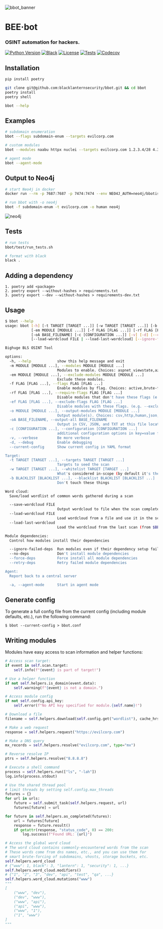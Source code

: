 ![bbot_banner](https://user-images.githubusercontent.com/20261699/158000235-6c1ace81-a267-4f8e-90a1-f4c16884ebac.png)

# BEE·bot
### OSINT automation for hackers.

[![Python Version](https://img.shields.io/badge/python-3.9+-FF8400)](https://www.python.org) [![Black](https://img.shields.io/badge/code%20style-black-000000.svg)](https://github.com/psf/black) [![License](https://img.shields.io/badge/license-GPLv3-FF8400.svg)](https://github.com/blacklanternsecurity/bbot/blob/dev/LICENSE) [![Tests](https://github.com/blacklanternsecurity/bbot/workflows/tests/badge.svg)](https://github.com/blacklanternsecurity/bbot/actions?query=workflow%3A"tests") [![Codecov](https://codecov.io/gh/blacklanternsecurity/bbot/branch/dev/graph/badge.svg?token=IR5AZBDM5K)](https://codecov.io/gh/blacklanternsecurity/bbot)

## Installation
~~~bash
pip install poetry

git clone git@github.com:blacklanternsecurity/bbot.git && cd bbot
poetry install
poetry shell

bbot --help
~~~

## Examples
~~~bash
# subdomain enumeration
bbot --flags subdomain-enum --targets evilcorp.com

# custom modules
bbot --modules naabu httpx nuclei --targets evilcorp.com 1.2.3.4/28 4.3.2.1

# agent mode
bbot --agent-mode
~~~

## Output to Neo4j
~~~bash
# start Neo4j in docker
docker run --rm -p 7687:7687 -p 7474:7474 --env NEO4J_AUTH=neo4j/bbotislife neo4j

# run bbot with -o neo4j
bbot -f subdomain-enum -t evilcorp.com -o human neo4j
~~~
![neo4j](https://user-images.githubusercontent.com/20261699/172188763-fcbbcc57-5410-46f2-a3ff-8c3d40b9a025.png)

## Tests
~~~bash
# run tests
bbot/test/run_tests.sh

# format with black
black .
~~~

## Adding a dependency
~~~
1. poetry add <package>
2. poetry export --without-hashes > requirements.txt
3. poetry export --dev --without-hashes > requirements-dev.txt
~~~

## Usage
~~~bash
$ bbot --help
usage: bbot [-h] [-t TARGET [TARGET ...]] [-w TARGET [TARGET ...]] [-b BLACKLIST [BLACKLIST ...]] [-m MODULE [MODULE ...]]
            [-em MODULE [MODULE ...]] [-f FLAG [FLAG ...]] [-rf FLAG [FLAG ...]] [-ef FLAG [FLAG ...]] [-o MODULE [MODULE ...]]
            [-oA BASE_FILENAME] [-c [CONFIGURATION ...]] [-v] [-d] [--current-config] [--save-wordcloud FILE]
            [--load-wordcloud FILE | --load-last-wordcloud] [--ignore-failed-deps] [--no-deps | --force-deps | --retry-deps] [-a]

Bighuge BLS OSINT Tool

options:
  -h, --help            show this help message and exit
  -m MODULE [MODULE ...], --modules MODULE [MODULE ...]
                        Modules to enable. Choices: aspnet_viewstate,azure_tenant,bypass403,c99,cookie_brute,crobat,crt,dnscommonsrv,dnsdumpster,dnsgrep,dnszonetransfer,emailformat,ffuf,ffuf_shortnames,getparam_brute,gowitness,header_brute,httpx,hunterio,iis_shortnames,ipneighbor,leakix,massdns,naabu,nuclei,securitytrails,shodan_dns,skymem,smuggler,sslcert,sublist3r,telerik,urlscan,vhost,viewdns,wappalyzer,wayback
  -em MODULE [MODULE ...], --exclude-modules MODULE [MODULE ...]
                        Exclude these modules.
  -f FLAG [FLAG ...], --flags FLAG [FLAG ...]
                        Enable modules by flag. Choices: active,brute-force,passive,subdomain-enum
  -rf FLAG [FLAG ...], --require-flags FLAG [FLAG ...]
                        Disable modules that don't have these flags (e.g. --require-flags passive)
  -ef FLAG [FLAG ...], --exclude-flags FLAG [FLAG ...]
                        Disable modules with these flags. (e.g. --exclude-flags brute-force)
  -o MODULE [MODULE ...], --output-modules MODULE [MODULE ...]
                        Output module(s). Choices: csv,http,human,json,neo4j,websocket
  -oA BASE_FILENAME, --output-all BASE_FILENAME
                        Output in CSV, JSON, and TXT at this file location
  -c [CONFIGURATION ...], --configuration [CONFIGURATION ...]
                        additional configuration options in key=value format
  -v, --verbose         Be more verbose
  -d, --debug           Enable debugging
  --current-config      Show current config in YAML format

Target:
  -t TARGET [TARGET ...], --targets TARGET [TARGET ...]
                        Targets to seed the scan
  -w TARGET [TARGET ...], --whitelist TARGET [TARGET ...]
                        What's considered in-scope (by default it's the same as --targets)
  -b BLACKLIST [BLACKLIST ...], --blacklist BLACKLIST [BLACKLIST ...]
                        Don't touch these things

Word cloud:
  Save/load wordlist of common words gathered during a scan

  --save-wordcloud FILE
                        Output wordcloud to file when the scan completes
  --load-wordcloud FILE
                        Load wordcloud from a file and use it in the scan
  --load-last-wordcloud
                        Load the wordcloud from the last scan (from $BBOT_HOME)

Module dependencies:
  Control how modules install their dependencies

  --ignore-failed-deps  Run modules even if their dependency setup failed
  --no-deps             Don't install module dependencies
  --force-deps          Force install all module dependencies
  --retry-deps          Retry failed module dependencies

Agent:
  Report back to a central server

  -a, --agent-mode      Start in agent mode
~~~

## Generate config
To generate a full config file from the current config (including module defaults, etc.), run the following command:
~~~
$ bbot --current-config > bbot.conf
~~~

## Writing modules
Modules have easy access to scan information and helper functions:
~~~python
# Access scan target:
if event in self.scan.target:
    self.info(f"{event} is part of target!")

# Use a helper function
if not self.helpers.is_domain(event.data):
    self.warning(f"{event} is not a domain.")

# Access module config
if not self.config.api_key:
    self.error(f"No API key specified for module.{self.name}!")

# Download a file
filename = self.helpers.download(self.config.get("wordlist"), cache_hrs=720)

# Make a web request
response = self.helpers.request("https://evilcorp.com")

# Make a DNS query
mx_records = self.helpers.resolve("evilcorp.com", type="mx")

# Reverse resolve IP
ptrs = self.helpers.resolve("8.8.8.8")

# Execute a shell command
process = self.helpers.run(["ls", "-lah"])
log.info(process.stdout)

# Use the shared thread pool
# limit threads by setting self.config.max_threads
futures = {}
for url in urls:
    future = self.submit_task(self.helpers.request, url)
    futures[future] = url

for future in self.helpers.as_completed(futures):
    url = futures[future]
    response = future.result()
    if getattr(response, "status_code", 0) == 200:
        log.success(f"Found URL: {url}")

# Access the global word cloud
# The word cloud contains commonly-encountered words from the scan
# These words come from dns names, etc., and you can use them for 
# smart brute-forcing of subdomains, vhosts, storage buckets, etc.
self.helpers.word_cloud
# {"www": 1, black": 3, "lantern": 1, "security": 1, ...}
self.helpers.word_cloud.modifiers()
# {"1", "2", "3", "dev", "api", "test", "qa", ...}
self.helpers.word_cloud.mutations("www")
"""
[
    ("www", "dev"),
    ("dev", "www"),
    ("www", "api"),
    ("api", "www"),
    ("www", "1"),
    ("1", "www")
]
"""
~~~